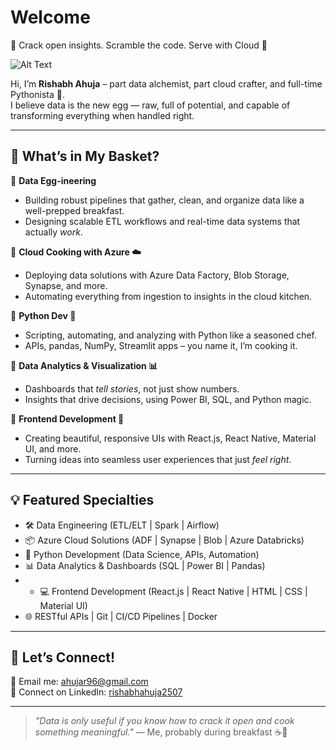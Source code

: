 #  Welcome  
🥚 Crack open insights. Scramble the code. Serve with Cloud 🍳 

![Alt Text](https://github.com/sindresorhus/sindresorhus/blob/main/welcome-header.gif)

Hi, I’m **Rishabh Ahuja** – part data alchemist, part cloud crafter, and full-time Pythonista 🐍.  
I believe data is the new egg — raw, full of potential, and capable of transforming everything when handled right.

---

## 💼 What’s in My Basket?

🔹 **Data Egg-ineering**  
- Building robust pipelines that gather, clean, and organize data like a well-prepped breakfast.  
- Designing scalable ETL workflows and real-time data systems that actually *work*.

🔹 **Cloud Cooking with Azure ☁️**  
- Deploying data solutions with Azure Data Factory, Blob Storage, Synapse, and more.  
- Automating everything from ingestion to insights in the cloud kitchen.

🔹 **Python Dev 🍜**  
- Scripting, automating, and analyzing with Python like a seasoned chef.  
- APIs, pandas, NumPy, Streamlit apps – you name it, I’m cooking it.

🔹 **Data Analytics & Visualization 📊**  
- Dashboards that *tell stories*, not just show numbers.  
- Insights that drive decisions, using Power BI, SQL, and Python magic.

🔹 **Frontend Development 🍱**  
- Creating beautiful, responsive UIs with React.js, React Native, Material UI, and more.  
- Turning ideas into seamless user experiences that just *feel right*.

---

## 💡 Featured Specialties  

- 🛠️ Data Engineering (ETL/ELT | Spark | Airflow)  
- 📦 Azure Cloud Solutions (ADF | Synapse | Blob | Azure Databricks)  
- 🐍 Python Development (Data Science, APIs, Automation)  
- 📊 Data Analytics & Dashboards (SQL | Power BI | Pandas)
- - 💻 Frontend Development (React.js | React Native | HTML | CSS | Material UI)  
- 🌐 RESTful APIs | Git | CI/CD Pipelines | Docker
  
---

## 🤝 Let’s Connect!

📧 Email me: [ahujar96@gmail.com](mailto:ahujar96@gmail.com)  
🔗 Connect on LinkedIn: [rishabhahuja2507](https://www.linkedin.com/in/rishabhahuja2507)

---

> *"Data is only useful if you know how to crack it open and cook something meaningful."* — Me, probably during breakfast ☕🍳
